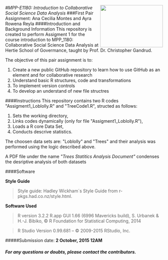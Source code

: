 
[<img src="https://www.hertie-school.org/uploads/pics/HSG_Logo_rgb_33c6f5.jpg" align="right" height="135" width ="200"/>](http://www.hertie-school.org/)
<i>
#MPP-E1180: Introduction to Collaborative Social Science Data Analysis
</i>
###First Pair Assignment: Ana Cecilia Montes and Ayra Rowena Reyla 
####Introduction and Background Information
This repository is created to perform Assigment 1 for the course introduction to MPP_1180: Collaborative Social Science Data Analysis at Hertie School of Govermance, taught by Prof. Dr. Christopher Gandrud. 

The objective of this pair assignment is to:

1. Create a new public GitHub repository to learn how to use GitHub as an element and for collaborative research
2. Understand basic R structures, code and transformations
3. To implement version controls
4. To develop an understand of new file structres

####Instructions
This repository contains two R codes "Assigment1_Loblolly.R" and "TreeCode1.R", structed as follows:

1. Sets the working directory,
2. Links  codes dynamically (only for file "Assigment1_Loblolly.R"),
3. Loads a R core Data Set, 
4. Conducts descrive statistics.

The choosen data sets are: "Loblolly" and "Trees" and their analysis was performed using the logic described above. 

A PDF file under the name <i> "Trees Statitics Analysis Document" </i> condenses the desriptive analysis of both datasets

####Software

**Style Guide**
>Style guide: Hadley Wickham´s Style Guide from r-pkgs.had.co.nz/style.html.

**Software Used**
>R version 3.2.2 R.app GUI 1.66 (6996 Mavericks build), S. Urbanek & H.-J. Bibiko, © R Foundation for Statistical Computing, 2014

>R Studio Version 0.99.681 – © 2009-2015 RStudio, Inc.

#####Submission date:
**2 October, 2015 12AM** 

##### For any questions or doubts, please contact the contributors. 
